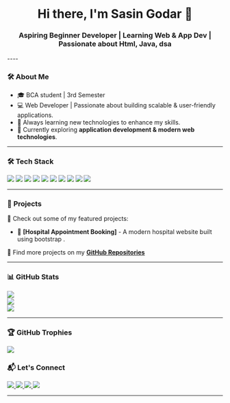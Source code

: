 <!--Beautiful GitHub Profile README --> 
 
<h1 align="center">Hi there, I'm Sasin Godar 👋</h1>   

<p align="center"> 
  <h3 align="center">Aspiring Beginner Developer | Learning Web & App Dev | Passionate about Html, Java, dsa</h3>    
</p> 
----
  
### 🛠️ **About Me**
- 🎓 BCA student | 3rd Semester  
- 💻 Web Developer | Passionate about building scalable & user-friendly applications.    
- 🚀 Always learning new technologies to enhance my skills. 
- 🌱 Currently exploring **application development  & modern web technologies**.       
 
---

### 🛠️ **Tech Stack** 
<p> 
  <img src="https://img.shields.io/badge/C-%2300599C.svg?&style=for-the-badge&logo=c&logoColor=white"/>
 <img src="https://img.shields.io/badge/HTML5-%23E34F26.svg?&style=for-the-badge&logo=html5&logoColor=white" />
  <img src="https://img.shields.io/badge/CSS3-%231572B6.svg?&style=for-the-badge&logo=css3&logoColor=white" />
  <img src="https://img.shields.io/badge/JavaScript-%23F7DF1E.svg?&style=for-the-badge&logo=javascript&logoColor=black" />
<img src="https://img.shields.io/badge/Java-%23007396.svg?&style=for-the-badge&logo=java&logoColor=white" />
 <img src="https://img.shields.io/badge/Bootstrap-%23563D7C.svg?&style=for-the-badge&logo=bootstrap&logoColor=white" />
    <img src="https://img.shields.io/badge/Git-%23F05033.svg?&style=for-the-badge&logo=git&logoColor=white" />
  <img src="https://img.shields.io/badge/GitHub-%23181717.svg?&style=for-the-badge&logo=github&logoColor=white" />
  <img src="https://img.shields.io/badge/Adobe%20Photoshop-%2331A8FF.svg?&style=for-the-badge&logo=adobephotoshop&logoColor=white" />
  <img src="https://img.shields.io/badge/Adobe%20XD-%23FF61F6.svg?&style=for-the-badge&logo=adobexd&logoColor=white" />
     

</p>

---

### 📌 **Projects**
🚀 Check out some of my featured projects:

- 🏥 **[Hospital Appointment Booking]** - A modern hospital website built using bootstrap .  
 
📌 Find more projects on my **[GitHub Repositories](https://github.com/Sasin-Godar7?tab=repositories)**  

---
### 📊 GitHub Stats
![](https://github-readme-stats.vercel.app/api?username=Sasin-Godar7&theme=holi&hide_border=false&include_all_commits=false&count_private=false)<br/>
 ![](https://nirzak-streak-stats.vercel.app/?user=Sasin-Godar7&theme=holi&hide_border=false)<br/>
 ![](https://github-readme-stats.vercel.app/api/top-langs/?username=Sasin-Godar7&theme=holi&hide_border=false&include_all_commits=false&count_private=false&layout=compact)
 

---
### 🏆 GitHub Trophies
![](https://github-profile-trophy.vercel.app/?username=Sasin-Godar7&theme=radical&no-frame=false&no-bg=true&margin-w=4)


### 📬 **Let's Connect**
<p>

  <a href="sago_bca2080@lict.edu.np">
    <img src="https://img.shields.io/badge/Email-%23D14836.svg?&style=for-the-badge&logo=gmail&logoColor=white" />
  </a>
  <a href="https://twitter.com/your-real-twitter" target="_blank">
    <img src="https://img.shields.io/badge/Twitter-%231DA1F2.svg?&style=for-the-badge&logo=twitter&logoColor=white" />
  </a>
  <a href="https://www.facebook.com/sasin.godar" target="_blank">
    <img src="https://img.shields.io/badge/Facebook-%231877F2.svg?&style=for-the-badge&logo=facebook&logoColor=white" />
  </a>
  <a href="https://www.instagram.com/sasinkshettry" target="_blank">
    <img src="https://img.shields.io/badge/Instagram-%23E4405F.svg?&style=for-the-badge&logo=instagram&logoColor=white" />
  </a>   
</p>


---


